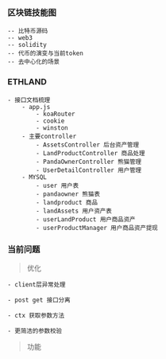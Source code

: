### 区块链技能图
	-- 比特币源码
	-- web3
	-- solidity
	-- 代币的演变与当前token
	-- 去中心化的场景

### ETHLAND
	- 接口文档梳理
		- app.js
			- koaRouter
			- cookie
			- winston
		- 主要controller
			- AssetsController 后台资产管理
			- LandProductController 商品处理
			- PandaOwnerController 熊猫管理
			- UserDetailController 用户管理
		- MYSQL
			- user 用户表
			- pandaowner 熊猫表
			- landproduct 商品
			- landAssets 用户资产表
			- userLandProduct 用户商品资产
			- userProductManager 用户商品资产提现

### 当前问题

> 优化

	- client层异常处理

	- post get 接口分离

	- ctx 获取参数方法

	- 更简洁的参数校验

> 功能







